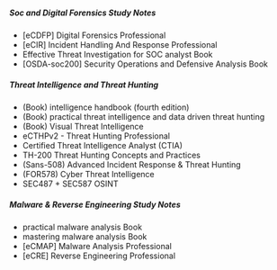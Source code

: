##### Soc and Digital Forensics Study Notes

- [eCDFP] Digital Forensics Professional
- [eCIR] Incident Handling And Response Professional
- Effective Threat Investigation for SOC analyst Book
- [OSDA-soc200] Security Operations and Defensive Analysis Book


##### Threat Intelligence and Threat Hunting

- (Book) intelligence handbook (fourth edition) 
- (Book) practical threat intelligence and data driven threat hunting 
- (Book) Visual Threat Intelligence 
- eCTHPv2 - Threat Hunting Professional
- Certified Threat Intelligence Analyst (CTIA) 
- TH-200 Threat Hunting Concepts and Practices
- (Sans-508) Advanced Incident Response & Threat Hunting
- (FOR578) Cyber Threat Intelligence
- SEC487 + SEC587 OSINT


##### Malware & Reverse Engineering Study Notes

- practical malware analysis Book
- mastering malware analysis Book
- [eCMAP] Malware Analysis Professional
- [eCRE] Reverse Engineering Professional